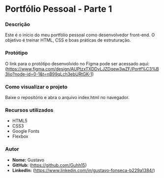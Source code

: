 # Portfólio Pessoal - Parte 1

### **Descrição**
Este é o início do meu portfólio pessoal como desenvolvedor front-end. O objetivo é treinar HTML, CSS e boas práticas de estruturação.

### **Protótipo**
O link para o protótipo desenvolvido no Figma pode ser acessado aqui:
(https://www.figma.com/design/AUPtzxTXDDvLJZDqew3wZF/Portf%C3%B3lio?node-id=0-1&t=nB99qLch3ebURtGK-1)

### **Como visualizar o projeto**
Baixe o repositório e abra o arquivo index.html no navegador.

### **Recursos utilizados**
* HTML5
* CSS3
* Google Fonts 
* Flexbox 

### **Autor**
* **Nome:** Gustavo
* **GitHub:** (https://github.com/Guhh15)
* **LinkedIn:** (https://www.linkedin.com/in/gustavo-fonseca-b229a1384/) 
